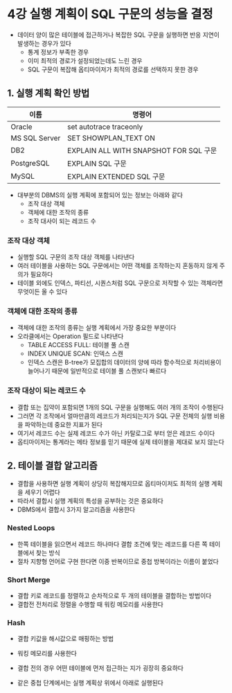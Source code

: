# 4강 실행 계획이 SQL 구문의 성능을 결정
- 데이터 양이 많은 테이블에 접근하거나 복잡한 SQL 구문을 실행하면 반응 지연이 발생하는 경우가 있다
	- 통계 정보가 부족한 경우
	- 이미 최적의 경로가 설정되었는데도 느린 경우
	- SQL 구문이 복잡해 옵티마이저가 최적의 경로를 선택하지 못한 경우

## 1. 실행 계획 확인 방법
| 이름          | 명령어                                 |
| ------------- | -------------------------------------- |
| Oracle        | set autotrace traceonly                |
| MS SQL Server | SET SHOWPLAN_TEXT ON                   |
| DB2           | EXPLAIN ALL WITH SNAPSHOT FOR SQL 구문 |
| PostgreSQL    | EXPLAIN SQL 구문                       |
| MySQL         | EXPLAIN EXTENDED SQL 구문              |

- 대부분의 DBMS의 실행 계획에 포함되어 있는 정보는 아래와 같다
	- 조작 대상 객체
	- 객체에 대한 조작의 종류
	- 조작 대사이 되는 레코드 수

### 조작 대상 객체
- 실행할 SQL 구문의 조작 대상 객체를 나타낸다
- 여러 테이블을 사용하는 SQL 구문에서는 어떤 객체를 조작하는지 혼동하지 않게 주의가 필요하다
- 테이블 외에도 인덱스, 파티선, 시퀀스처럼 SQL 구문으로 저작할 수 있는 객체라면 무엇이든 올 수 있다

### 객체에 대한 조작의 종류
- 객체에 대한 조작의 종류는 실행 계획에서 가장 중요한 부분이다
- 오라클에서는 Operation 필드로 나타낸다
	- TABLE ACCESS FULL: 테이블 풀 스캔
	- INDEX UNIQUE SCAN: 인덱스 스캔
	- 인덱스 스캔은 B-tree가 모집합의 데이터의 양에 따라 함수적으로 처리비용이 늘어나기 때문에 일반적으로 테이블 풀 스캔보다 빠르다

### 조작 대상이 되는 레코드 수
- 결합 또는 집약이 포함되면 1개의 SQL 구문을 실행해도 여러 개의 조작이 수행된다
- 그러면 각 조작에서 얼마만큼의 레코드가 처리되는지가 SQL 구문 전체의 실행 비용을 파악하는데 중요한 지표가 된다
- 여기서 레코드 수는 실제 레코드 수가 아닌 카탈로그로 부터 얻은 레코드 수이다
- 옵티마이저는 통계라는 메타 정보를 믿기 때문에 실제 테이블을 제대로 보지 않는다

## 2. 테이블 결합 알고리즘
- 결합을 사용하면 실행 계획이 상당히 복잡해지므로 옵티마이저도 최적의 실행 계획을 세우기 어렵다
- 따라서 결합시 실행 계획의 특성을 공부하는 것은 중요하다
- DBMS에서 결합시 3가지 알고리즘을 사용한다

### Nested Loops
- 한쪽 테이블을 읽으면서 레코드 하나마다 결합 조건에 맞는 레코드를 다른 쪽 테이블에서 찾는 방식
- 절차 지향형 언어로 구현 한다면 이중 반복이므로 중첩 방복이라는 이름이 붙었다

### Short Merge
- 결합 키로 레코드를 정렬하고 순차적으로 두 개의 테이블을 결합하는 방법이다
- 결합전 전처리로 정렬을 수행할 때 워킹 메모리를 사용한다

### Hash
- 결합 키값을 해시값으로 매핑하는 방법
- 워킹 메모리를 사용한다

- 결합 전의 경우 어떤 테이블에 먼저 접근하는 지가 굉장히 중요하다
- 같은 중첩 단계에서는 실행 계획상 위에서 아래로 실행된다